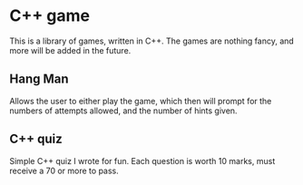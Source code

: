 # C++ game

This is a library of games, written in C++. The games are nothing fancy, and
more will be added in the future.

## Hang Man

Allows the user to either play the game, which then will prompt for the numbers
of attempts allowed, and the number of hints given.

## C++ quiz

Simple C++ quiz I wrote for fun. Each question is worth 10 marks, must receive a
70 or more to pass.
